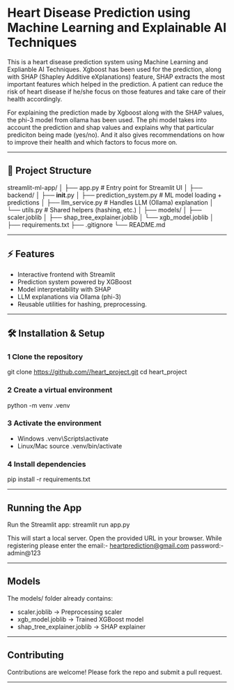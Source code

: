 # Heart Disease Prediction using Machine Learning and Explainable AI Techniques

This is a heart disease prediction system using Machine Learning and Explianble AI Techniques. Xgboost has been used for the prediction, along with SHAP (Shapley Additive eXplanations) feature, SHAP extracts the most important features which helped in the prediction. A patient can reduce the risk of heart disease if he/she focus on those features and take care of their health accordingly.

For explaining the prediction made by Xgboost along with the SHAP values, the phi-3 model from ollama has been used. The phi model takes into account the prediction and shap values and explains why that particular prediciton being made (yes/no). And it also gives recommendations on how to improve their health and which factors to focus more on.

---

## 📂 Project Structure

streamlit-ml-app/
│
├── app.py                      # Entry point for Streamlit UI
│
├── backend/
│   ├── __init__.py
│   ├── prediction_system.py    # ML model loading + predictions
│   ├── llm_service.py          # Handles LLM (Ollama) explanation
│   └── utils.py                # Shared helpers (hashing, etc.)
│
├── models/
│   ├── scaler.joblib
│   ├── shap_tree_explainer.joblib
│   └── xgb_model.joblib
│
├── requirements.txt
├── .gitignore
└── README.md

---

## ⚡ Features

- Interactive frontend with Streamlit
- Prediction system powered by XGBoost
- Model interpretability with SHAP
- LLM explanations via Ollama (phi-3)
- Reusable utilities for hashing, preprocessing.

---

## 🛠️ Installation & Setup

### 1 Clone the repository
git clone https://github.com//heart_project.git
cd heart_project

### 2 Create a virtual environment
python -m venv .venv

### 3 Activate the environment
- Windows
  .venv\Scripts\activate
- Linux/Mac
  source .venv/bin/activate

### 4 Install dependencies
pip install -r requirements.txt

---

## Running the App

Run the Streamlit app:
streamlit run app.py

This will start a local server. Open the provided URL in your browser.
While registering please enter the
email:- heartprediction@gmail.com
password:- admin@123

---

## Models

The models/ folder already contains:
- scaler.joblib → Preprocessing scaler
- xgb_model.joblib → Trained XGBoost model
- shap_tree_explainer.joblib → SHAP explainer

---

## Contributing

Contributions are welcome! Please fork the repo and submit a pull request.

---
